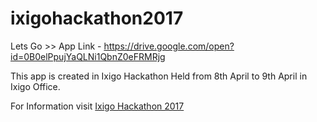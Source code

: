 # ixigohackathon2017
Lets Go >> App Link - https://drive.google.com/open?id=0B0elPpujYaQLNi1QbnZ0eFRMRjg

This app is created in Ixigo Hackathon Held from 8th April to 9th April in Ixigo Office.

For Information visit <a href="http://blog.venturesity.com/ixigos-ixigem-ixicode">Ixigo Hackathon 2017</a>
